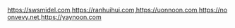 https://swsmidel.com,https://ranhuihui.com,https://uonnoon.com,https://noonvevy.net,https://yaynoon.com
